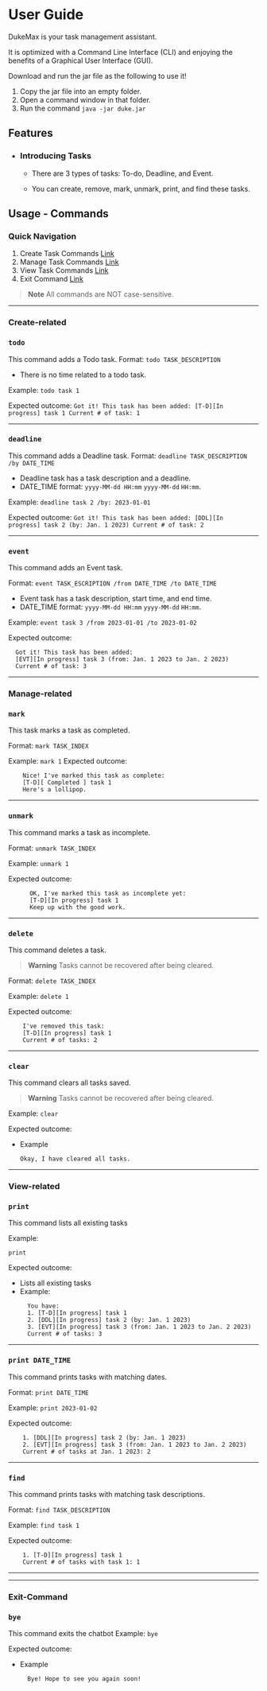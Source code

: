 # User Guide

DukeMax is your task management assistant.

It is optimized with a Command Line Interface (CLI) and enjoying the benefits of a Graphical User Interface (GUI).

Download and run the jar file as the following to use it!

1. Copy the jar file into an empty folder.
2. Open a command window in that folder.
3. Run the command `java -jar duke.jar` 

## Features 

* ### Introducing Tasks
    - There are 3 types of tasks: To-do, Deadline, and Event.

    - You can create, remove, mark, unmark, print, and find these tasks.

## Usage - Commands

### Quick Navigation
1. Create Task Commands [Link](#create-related)
2. Manage Task Commands [Link](#manage-related)
3. View Task Commands [Link](#view-related)
4. Exit Command [Link](#exit-command)
> **Note**
> All commands are NOT case-sensitive.
---
### Create-related
### `todo` 
This command adds a Todo task.
Format: `todo TASK_DESCRIPTION`
* There is no time related to a todo task.

Example: `todo task 1`

Expected outcome: 
    ```
      Got it! This task has been added:
      [T-D][In progress] task 1
      Current # of task: 1
    ```

---

### `deadline` 
This command adds a Deadline task.
Format: `deadline TASK_DESCRIPTION /by DATE_TIME`
* Deadline task has a task description and a deadline.
* DATE_TIME format: `yyyy-MM-dd HH:mm` `yyyy-MM-dd` `HH:mm`.

Example: `deadline task 2 /by: 2023-01-01`

Expected outcome: 
    ```
      Got it! This task has been added:
      [DDL][In progress] task 2 (by: Jan. 1 2023)
      Current # of task: 2
    ```
    
---

### `event`
This command adds an Event task.

Format: `event TASK_ESCRIPTION /from DATE_TIME /to DATE_TIME`
* Event task has a task description, start time, and end time.
* DATE_TIME format: `yyyy-MM-dd HH:mm` `yyyy-MM-dd` `HH:mm`.

Example: `event task 3 /from 2023-01-01 /to 2023-01-02`

Expected outcome: 
  ```
    Got it! This task has been added:
    [EVT][In progress] task 3 (from: Jan. 1 2023 to Jan. 2 2023)
    Current # of task: 3
  ```
---
### Manage-related
### `mark`
This task marks a task as completed.

Format: `mark TASK_INDEX`

Example: `mark 1`
Expected outcome: 
  ```
      Nice! I've marked this task as complete:
      [T-D][ Completed ] task 1
      Here's a lollipop.
  ```
---

### `unmark`
This command marks a task as incomplete.

Format: `unmark TASK_INDEX`

Example: `unmark 1`

Expected outcome:
```
      OK, I've marked this task as incomplete yet:
      [T-D][In progress] task 1
      Keep up with the good work.
```
---

### `delete`
This command deletes a task.
> **Warning**
> Tasks cannot be recovered after being cleared.

Format: `delete TASK_INDEX`

Example: `delete 1`

Expected outcome:
  ```
      I've removed this task:
      [T-D][In progress] task 1
      Current # of tasks: 2
  ```
---
### `clear`
This command clears all tasks saved.
> **Warning**
> Tasks cannot be recovered after being cleared.

Example: `clear`

Expected outcome:
* Example
    ```
    Okay, I have cleared all tasks.
    ```
---
### View-related
### `print`
This command lists all existing tasks

Example:

`print`

Expected outcome:

* Lists all existing tasks
* Example:
    ```
      You have:
      1. [T-D][In progress] task 1
      2. [DDL][In progress] task 2 (by: Jan. 1 2023)
      3. [EVT][In progress] task 3 (from: Jan. 1 2023 to Jan. 2 2023)
      Current # of tasks: 3
    ```

---
### `print DATE_TIME`
This command prints tasks with matching dates.

Format: `print DATE_TIME`

Example: `print 2023-01-02`

Expected outcome:

  ```
      1. [DDL][In progress] task 2 (by: Jan. 1 2023)
      2. [EVT][In progress] task 3 (from: Jan. 1 2023 to Jan. 2 2023)
      Current # of tasks at Jan. 1 2023: 2
  ```
---
### `find`
This command prints tasks with matching task descriptions.

Format: `find TASK_DESCRIPTION`

Example: `find task 1`

Expected outcome:

  ```
      1. [T-D][In progress] task 1
      Current # of tasks with task 1: 1
  ```
---

---
### Exit-Command
### `bye` 
This command exits the chatbot
Example: `bye`

Expected outcome:

* Example
    ```
      Bye! Hope to see you again soon!
    ```
